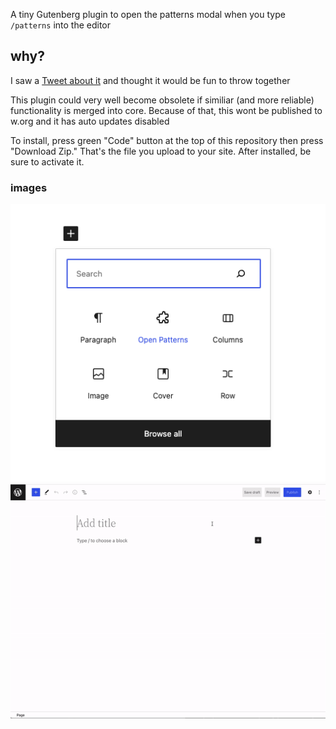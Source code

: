 A tiny Gutenberg plugin to open the patterns modal when you type `/patterns` into the editor

## why?

I saw a [Tweet about it](https://twitter.com/ellenbauer/status/1542698832810885120) and thought it would be fun to throw together

This plugin could very well become obsolete if similiar (and more reliable) functionality is merged into core. Because of that, this wont be published to w.org and it has auto updates disabled

To install, press green "Code" button at the top of this repository then press "Download Zip." That's the file you upload to your site. After installed, be sure to activate it.

### images
![alt text](assets/inserter.png "Inserter Icon")
![alt text](assets/demo.gif "Demo")
